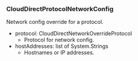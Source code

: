### CloudDirectProtocolNetworkConfig
Network config override for a protocol.

- protocol: CloudDirectNetworkOverrideProtocol
  - Protocol for network config.
- hostAddresses: list of System.Strings
  - Hostnames or IP addresses.
